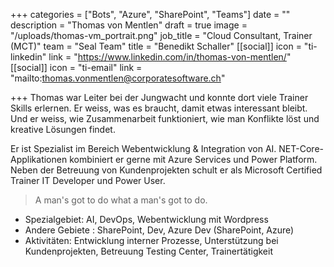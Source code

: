 +++
categories = ["Bots", "Azure", "SharePoint", "Teams"]
date = ""
description = "Thomas von Mentlen"
draft = true
image = "/uploads/thomas-vm_portrait.png"
job_title = "Cloud Consultant, Trainer (MCT)"
team = "Seal Team"
title = "Benedikt Schaller"
[[social]]
icon = "ti-linkedin"
link = "https://www.linkedin.com/in/thomas-von-mentlen/"
[[social]]
icon = "ti-email"
link = "mailto:thomas.vonmentlen@corporatesoftware.ch"

+++
Thomas war Leiter bei der Jungwacht und konnte dort viele Trainer Skills erlernen. Er weiss, was es braucht, damit etwas interessant bleibt. Und er weiss, wie Zusammenarbeit funktioniert, wie man Konflikte löst und kreative Lösungen findet.

Er ist Spezialist im Bereich Webentwicklung & Integration von AI. NET-Core-Applikationen kombiniert er gerne mit Azure Services und Power Platform. Neben der Betreuung von Kundenprojekten schult er als Microsoft Certified Trainer IT Developer und Power User.

> A man's got to do what a man's got to do.

* Spezialgebiet: AI, DevOps, Webentwicklung mit Wordpress
* Andere Gebiete : SharePoint, Dev, Azure Dev (SharePoint, Azure)
* Aktivitäten: Entwicklung interner Prozesse, Unterstützung bei Kundenprojekten, Betreuung Testing Center, Trainertätigkeit